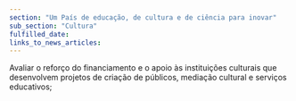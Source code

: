 ```yaml
---
section: "Um País de educação, de cultura e de ciência para inovar"
sub_section: "Cultura"
fulfilled_date:
links_to_news_articles:
---
```


Avaliar o reforço do financiamento e o apoio às instituições culturais que desenvolvem projetos de criação de públicos, mediação cultural e serviços educativos;